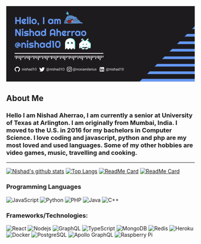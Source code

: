 
<div align="center">
  <img src="https://github.com/nishad10/nishad10/blob/main/banner.gif" width="1920" alt="header"/>
</div>

## About Me

### Hello I am Nishad Aherrao, I am currently a senior at University of Texas at Arlington. I am originally from Mumbai, India. I moved to the U.S. in 2016 for my bachelors in Computer Science. I love coding and javascript, python and php are my most loved and used languages. Some of my other hobbies are video games, music, travelling and cooking. 

<hr>

[![Nishad's github stats](https://github-readme-stats.vercel.app/api?username=nishad10&count_private=true&show_icons=true&theme=tokyonight)](https://github.com/anuraghazra/github-readme-stats)
[![Top Langs](https://github-readme-stats.vercel.app/api/top-langs/?username=nishad10&layout=compact&card_width=255&langs_count=8&theme=tokyonight)](https://github.com/anuraghazra/github-readme-stats)
[![ReadMe Card](https://github-readme-stats.vercel.app/api/pin/?username=nishad10&repo=utacsec&theme=tokyonight)](https://github.com/anuraghazra/github-readme-stats)
[![ReadMe Card](https://github-readme-stats.vercel.app/api/pin/?username=nishad10&repo=searchEngine&theme=tokyonight)](https://github.com/anuraghazra/github-readme-stats)

### Programming Languages

![JavaScript](https://img.shields.io/badge/-JavaScript-%23F7DF1C?style=flat-square&logo=javascript&logoColor=000000&labelColor=%23F7DF1C&color=%23FFCE5A)
![Python](https://img.shields.io/badge/-Python-black?style=flat-square&logo=Python)
![PHP](https://img.shields.io/badge/-PHP-black?style=flat-square&logo=php)
![Java](https://img.shields.io/badge/-java-E34A86?style=flat-square&logo=java)
![C++](https://img.shields.io/badge/-C++-00599C?style=flat-square&logo=c)

### Frameworks/Technologies:

![React](https://img.shields.io/badge/-React-%23282C34?style=flat-square&logo=react)
![Nodejs](https://img.shields.io/badge/-Nodejs-black?style=flat-square&logo=Node.js)
![GraphQL](https://img.shields.io/badge/-GraphQL-E10098?style=flat-square&logo=graphql)
![TypeScript](https://img.shields.io/badge/-TypeScript-007ACC?style=flat-square&logo=typescript)
![MongoDB](https://img.shields.io/badge/-MongoDB-black?style=flat-square&logo=mongodb)
![Redis](https://img.shields.io/badge/-Redis-black?style=flat-square&logo=Redis)
![Heroku](https://img.shields.io/badge/-Heroku-430098?style=flat-square&logo=heroku)
![Docker](https://img.shields.io/badge/-Docker-black?style=flat-square&logo=docker)
![PostgreSQL](https://img.shields.io/badge/-PostgreSQL-336791?style=flat-square&logo=postgresql)
![Apollo GraphQL](https://img.shields.io/badge/-Apollo%20GraphQL-311C87?style=flat-square&logo=apollo-graphql)
![Raspberry Pi](https://img.shields.io/badge/-Raspberry%20Pi-C51A4A?style=flat-square&logo=Raspberry-Pi)
